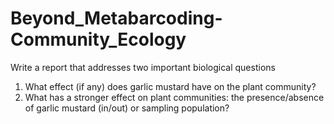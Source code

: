# Beyond_Metabarcoding-Community_Ecology
Write a report that addresses two important biological questions
1. What effect (if any) does garlic mustard have on the plant community?
2. What has a stronger effect on plant communities: the presence/absence of garlic mustard (in/out) or sampling population?
